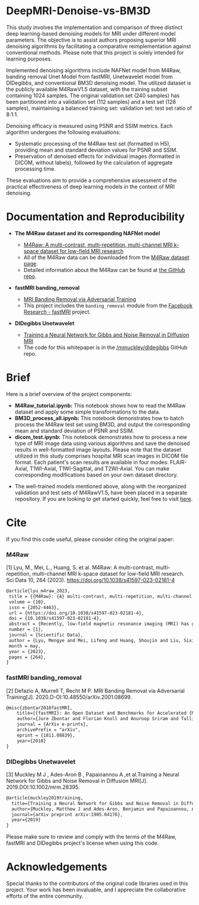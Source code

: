 # DeepMRI-Denoise-vs-BM3D
This study involves the implementation and comparison of three distinct deep learning-based denoising models for MRI under different model parameters. The objective is to assist authors proposing superior MRI denoising algorithms by facilitating a comparative reimplementation against conventional methods. Please note that this project is solely intended for learning purposes.

Implemented denoising algorithms include NAFNet model from M4Raw, banding removal Unet Model from fastMRI, Unetwavelet model from DlDegibbs, and conventional BM3D denoising model. The utilized dataset is the publicly available M4RawV1.5 dataset, with the training subset containing 1024 samples. The original validation set (240 samples) has been partitioned into a validation set (112 samples) and a test set (128 samples), maintaining a balanced training set: validation set: test set ratio of 8:1:1. 

Denoising efficacy is measured using PSNR and SSIM metrics. Each algorithm undergoes the following evaluations:
* Systematic processing of the M4Raw test set (formatted in H5), providing mean and standard deviation values for PSNR and SSIM.
* Preservation of denoised effects for individual images (formatted in DICOM, without labels), followed by the calculation of aggregate processing time.

These evaluations aim to provide a comprehensive assessment of the practical effectiveness of deep learning models in the context of MRI denoising.

# Documentation and Reproducibility 
* **The M4Raw dataset and its corresponding NAFNet model**
  * [M4Raw: A multi-contrast, multi-repetition, multi-channel MRI k-space dataset for low-field MRI research](https://doi.org/10.1038/s41597-023-02181-4)
  * All of the M4Raw data can be downloaded from the [M4Raw dataset page](https://zenodo.org/records/8056074).
  * Detailed information about the M4Raw can be found at [the GitHub repo](https://github.com/mylyu/M4Raw).


* **fastMRI banding_removal**
  * [MRI Banding Removal via Adversarial Training](https://api.semanticscholar.org/CorpusID:210861018)
  * This project includes the `banding_removal` module from the [Facebook Research - fastMRI](https://github.com/facebookresearch/fastMRI/tree/main/banding_removal) project.


* **DlDegibbs Unetwavelet**
  * [Training a Neural Network for Gibbs and Noise Removal in Diffusion MRI](https://api.semanticscholar.org/CorpusID:150373937)
  * The code for this whitepaper is in the [/mmuckley/dldegibbs](https://github.com/mmuckley/dldegibbs) GitHub repo.


# Brief

Here is a brief overview of the project components:

- **M4Raw_tutorial.ipynb:** This notebook shows how to read the M4Raw dataset and apply some simple transformations to the data.
- **BM3D_process_all.ipynb:** This notebook demonstrates how to batch process the M4Raw test set using BM3D, and output the corresponding mean and standard deviation of PSNR and SSIM.
- **dicom_test.ipynb:** This notebook demonstrates how to process a new type of MRI image data using various algorithms and save the denoised results in well-formatted image layouts. Please note that the dataset utilized in this study comprises hospital MRI scan images in DICOM file format. Each patient's scan results are available in four modes: FLAIR-Axial, T1WI-Axial, T1WI-Sagittal, and T2WI-Axial. You can make corresponding modifications based on your own dataset directory.
* The well-trained models mentioned above, along with the reorganized validation and test sets of M4RawV1.5, have been placed in a separate repository. If you are looking to get started quickly, feel free to visit [here](https://github.com/zychen029/MRI_Denoising_Models_Weights).

# Cite

If you find this code useful, please consider citing the original paper:

### M4Raw
[1] Lyu, M., Mei, L., Huang, S. et al. M4Raw: A multi-contrast, multi-repetition, multi-channel MRI k-space dataset for low-field MRI research. Sci Data 10, 264 (2023). https://doi.org/10.1038/s41597-023-02181-4
```latex
@article{lyu_m4raw_2023,
 title = {{M4Raw}: {A} multi-contrast, multi-repetition, multi-channel {MRI} k-space dataset for low-field {MRI} research},
 volume = {10},
 issn = {2052-4463},
 url = {https://doi.org/10.1038/s41597-023-02181-4},
 doi = {10.1038/s41597-023-02181-4},
 abstract = {Recently, low-field magnetic resonance imaging (MRI) has gained renewed interest to promote MRI accessibility and affordability worldwide. The presented M4Raw dataset aims to facilitate methodology development and reproducible research in this field. The dataset comprises multi-channel brain k-space data collected from 183 healthy volunteers using a 0.3 Tesla whole-body MRI system, and includes T1-weighted, T2-weighted, and fluid attenuated inversion recovery (FLAIR) images with in-plane resolution of {\textasciitilde}1.2 mm and through-plane resolution of 5 mm. Importantly, each contrast contains multiple repetitions, which can be used individually or to form multi-repetition averaged images. After excluding motion-corrupted data, the partitioned training and validation subsets contain 1024 and 240 volumes, respectively. To demonstrate the potential utility of this dataset, we trained deep learning models for image denoising and parallel imaging tasks and compared their performance with traditional reconstruction methods. This M4Raw dataset will be valuable for the development of advanced data-driven methods specifically for low-field MRI. It can also serve as a benchmark dataset for general MRI reconstruction algorithms.},
 number = {1},
 journal = {Scientific Data},
 author = {Lyu, Mengye and Mei, Lifeng and Huang, Shoujin and Liu, Sixing and Li, Yi and Yang, Kexin and Liu, Yilong and Dong, Yu and Dong, Linzheng and Wu, Ed X.},
 month = may,
 year = {2023},
 pages = {264},
}
```

### fastMRI banding_removal
[2] Defazio A, Murrell T, Recht M P. MRI Banding Removal via Adversarial Training[J]. 2020.D-OI:10.48550/arXiv.2001.08699.
```latex
@misc{zbontar2018fastMRI,
    title={{fastMRI}: An Open Dataset and Benchmarks for Accelerated {MRI}},
    author={Jure Zbontar and Florian Knoll and Anuroop Sriram and Tullie Murrell and Zhengnan Huang and Matthew J. Muckley and Aaron Defazio and Ruben Stern and Patricia Johnson and Mary Bruno and Marc Parente and Krzysztof J. Geras and Joe Katsnelson and Hersh Chandarana and Zizhao Zhang and Michal Drozdzal and Adriana Romero and Michael Rabbat and Pascal Vincent and Nafissa Yakubova and James Pinkerton and Duo Wang and Erich Owens and C. Lawrence Zitnick and Michael P. Recht and Daniel K. Sodickson and Yvonne W. Lui},
    journal = {ArXiv e-prints},
    archivePrefix = "arXiv",
    eprint = {1811.08839},
    year={2018}
}
```

### DlDegibbs Unetwavelet
[3] Muckley M J , Ades-Aron B , Papaioannou A ,et al.Training a Neural Network for Gibbs and Noise Removal in Diffusion MRI[J]. 2019.DOI:10.1002/mrm.28395.
```latex
@article{muckley2019training,
  title={Training a Neural Network for Gibbs and Noise Removal in Diffusion MRI},
  author={Muckley, Matthew J and Ades-Aron, Benjamin and Papaioannou, Antonios and Lemberskiy, Gregory and Solomon, Eddy and Lui, Yvonne W and Sodickson, Daniel K and Fieremans, Els and Novikov, Dmitry S and Knoll, Florian},
  journal={arXiv preprint arXiv:1905.04176},
  year={2019}
}
```

Please make sure to review and comply with the terms of the M4Raw, fastMRI and DlDegibbs project's license when using this code.


# Acknowledgements
Special thanks to the contributors of the original code libraries used in this project. Your work has been invaluable, and I appreciate the collaborative efforts of the entire community.
